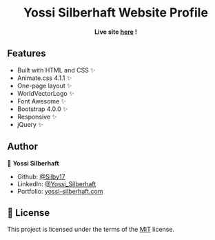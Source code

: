 <h1 align="center">Yossi Silberhaft Website Profile</h1>

<p align="center"><strong> Live site <a href="https://yossi-silberhaft.com">here</a> ! </strong></p>


## Features

- Built with HTML and CSS ✨
- Animate.css 4.1.1 ✨
- One-page layout ✨
- WorldVectorLogo ✨
- Font Awesome ✨
- Bootstrap 4.0.0 ✨
- Responsive ✨
- jQuery ✨


## Author

👤 **Yossi Silberhaft**

* Github: [@Silby17](https://github.com/Silby17)
* LinkedIn: [@Yossi_Silberhaft](https://linkedin.com/in/yossi-silberhaft/)
* Portfolio: [yossi-silberhaft.com](https://yossi-silberhaft.com)


## 📝 License

This project is licensed under the terms of the [MIT](https://github.com/Silby17/YS-Website-Profile/blob/master/LICENSE.md)
license.